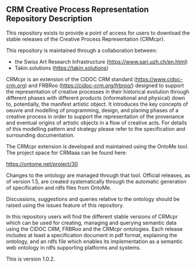 ## CRM Creative Process Representation Repository Description ##

This repository exists to provide a point of access for users to download the stable releases of the Creative Process Representation (CRMcpr).

This repository is maintained through a collaboration between:

- the Swiss Art Research Infrastructure (https://www.sari.uzh.ch/en.html)
- Takin.solutions (https://takin.solutions)

CRMcpr is an extension of the CIDOC CRM standard (https://www.cidoc-crm.org) and FRBRoo (https://cidoc-crm.org/frbroo/) designed to support the representation of creative processes in their historical evolution through different phases with different products (informational and physical) down to, potentially, the manifest artistic object. It introduces the key concepts of oeuvre and modelling of programming, design, and planing phases of a creative process in order to support the representation of the provenance and eventual origins of artistic objects in a flow of creative acts. For details of this modelling pattern and strategy please refer to the specification and surrounding documentation.

The CRMcpr extension is developed and maintained using the OntoMe tool. The project space for CRMaaa can be found here:

https://ontome.net/project/30

Changes to the ontology are managed through that tool. Official releases, as of version 1.5, are created systematically through the automatic generation of specification and rdfs files from OntoMe.

Discussions, suggestions and queries relative to the ontology should be raised using the issues feature of this repository.

In this repository users will find the different stable versions of CRMcpr which can be used for creating, managing and querying semantic data using the CIDOC CRM, FRBRoo and the CRMcpr ontologies. Each release includes at least a specification document in pdf format, explaining the ontology, and an rdfs file which enables its implementation as a semantic web ontology in rdfs supporting platforms and systems.

This is version 1.0.2.